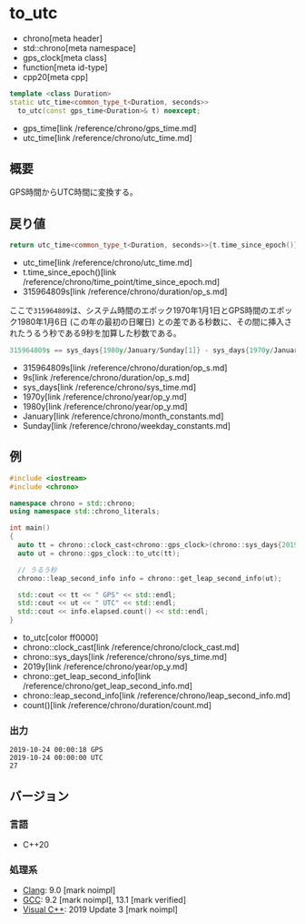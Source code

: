 # to_utc
* chrono[meta header]
* std::chrono[meta namespace]
* gps_clock[meta class]
* function[meta id-type]
* cpp20[meta cpp]

```cpp
template <class Duration>
static utc_time<common_type_t<Duration, seconds>>
  to_utc(const gps_time<Duration>& t) noexcept;
```
* gps_time[link /reference/chrono/gps_time.md]
* utc_time[link /reference/chrono/utc_time.md]

## 概要
GPS時間からUTC時間に変換する。


## 戻り値
```cpp
return utc_time<common_type_t<Duration, seconds>>{t.time_since_epoch()} + 315964809s;
```
* utc_time[link /reference/chrono/utc_time.md]
* t.time_since_epoch()[link /reference/chrono/time_point/time_since_epoch.md]
* 315964809s[link /reference/chrono/duration/op_s.md]

ここで`315964809`は、システム時間のエポック1970年1月1日とGPS時間のエポック1980年1月6日 (この年の最初の日曜日) との差である秒数に、その間に挿入されたうるう秒である9秒を加算した秒数である。

```cpp
315964809s == sys_days{1980y/January/Sunday[1]} - sys_days{1970y/January/1} + 9s
```
* 315964809s[link /reference/chrono/duration/op_s.md]
* 9s[link /reference/chrono/duration/op_s.md]
* sys_days[link /reference/chrono/sys_time.md]
* 1970y[link /reference/chrono/year/op_y.md]
* 1980y[link /reference/chrono/year/op_y.md]
* January[link /reference/chrono/month_constants.md]
* Sunday[link /reference/chrono/weekday_constants.md]


## 例
```cpp example
#include <iostream>
#include <chrono>

namespace chrono = std::chrono;
using namespace std::chrono_literals;

int main()
{
  auto tt = chrono::clock_cast<chrono::gps_clock>(chrono::sys_days{2019y/10/24});
  auto ut = chrono::gps_clock::to_utc(tt);

  // うるう秒
  chrono::leap_second_info info = chrono::get_leap_second_info(ut);

  std::cout << tt << " GPS" << std::endl;
  std::cout << ut << " UTC" << std::endl;
  std::cout << info.elapsed.count() << std::endl;
}
```
* to_utc[color ff0000]
* chrono::clock_cast[link /reference/chrono/clock_cast.md]
* chrono::sys_days[link /reference/chrono/sys_time.md]
* 2019y[link /reference/chrono/year/op_y.md]
* chrono::get_leap_second_info[link /reference/chrono/get_leap_second_info.md]
* chrono::leap_second_info[link /reference/chrono/leap_second_info.md]
* count()[link /reference/chrono/duration/count.md]


### 出力
```
2019-10-24 00:00:18 GPS
2019-10-24 00:00:00 UTC
27
```

## バージョン
### 言語
- C++20

### 処理系
- [Clang](/implementation.md#clang): 9.0 [mark noimpl]
- [GCC](/implementation.md#gcc): 9.2 [mark noimpl], 13.1 [mark verified]
- [Visual C++](/implementation.md#visual_cpp): 2019 Update 3 [mark noimpl]
